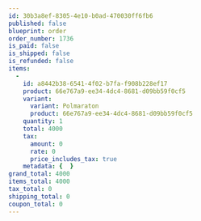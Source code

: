 ```yaml
---
id: 30b3a8ef-8305-4e10-b0ad-470030ff6fb6
published: false
blueprint: order
order_number: 1736
is_paid: false
is_shipped: false
is_refunded: false
items:
  -
    id: a8442b38-6541-4f02-b7fa-f908b228ef17
    product: 66e767a9-ee34-4dc4-8681-d09bb59f0cf5
    variant:
      variant: Polmaraton
      product: 66e767a9-ee34-4dc4-8681-d09bb59f0cf5
    quantity: 1
    total: 4000
    tax:
      amount: 0
      rate: 0
      price_includes_tax: true
    metadata: {  }
grand_total: 4000
items_total: 4000
tax_total: 0
shipping_total: 0
coupon_total: 0
---
```

